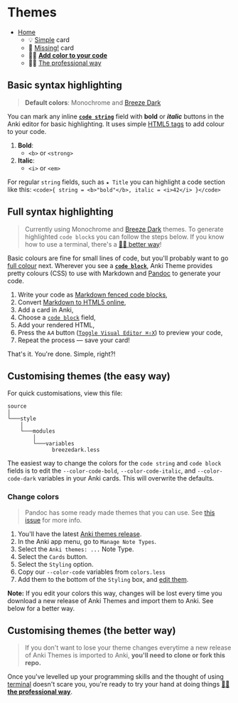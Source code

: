 # Themes

- [Home](../../../README.md)
    + 💡 [Simple](../simple/index.md) card
    + 🔎 [Missing!](../missing/index.md) card
    + 🧑‍🎨 **[Add color to your code](../highlight/index.md)**
    + 🧑‍🎓 [The professional way](../advanced/index.md)


## Basic syntax highlighting

> **Default colors**: Monochrome and [Breeze Dark](../../source/style/modules/variables/breezedark.less)

You can mark any inline **[`code string`](../simple/index.md#-syntax-inline-code)** field with **bold** or _**italic**_ buttons in the Anki editor for basic highlighting. It uses simple [HTML5 tags](https://developer.mozilla.org/en/docs/Web/HTML/Element) to add colour to your code.

1. **Bold**:
    + `<b>` or `<strong>`
2. **Italic**:
    + `<i>` or `<em>`

For regular `string` fields, such as `★ Title` you can highlight a code section like this: `<code>{ string = <b>"bold"</b>, italic = <i>42</i> }</code>`


## Full syntax highlighting

> Currently using Monochrome and [Breeze Dark](../../source/style/modules/variables/breezedark.less) themes. To generate highlighted `code block`s you can follow the steps below. If you know how to use a terminal, there's a [🧑‍🎓 better way](../advanced/index.md)!

Basic colours are fine for small lines of code, but you'll probably want to go [full colour](#full-syntax-highlighting) next. Wherever you see a **[`code block`](../simple/index.md#-sample-code-block)**, Anki Theme provides pretty colours (CSS) to use with Markdown and [Pandoc](https://pandoc.org/demo/example18f.html) to generate your code.

1. Write your code as [Markdown fenced code blocks](https://help.github.com/articles/github-flavored-markdown/#fenced-code-blocks),
2. Convert [Markdown to HTML5 online](https://tinyurl.com/mr43ydea),
3. Add a card in Anki,
4. Choose a [`code block`](#!) field,
5. Add your rendered HTML,
6. Press the `A𝐴` button ([`Toggle Visual Editor ⌘⇧X`](https://github.com/badlydrawnrob/anki/issues/62)) to preview your code,
7. Repeat the process — save your card!

That's it. You're done. Simple, right?!


## Customising themes (the easy way)

For quick customisations, view this file:

```text
source
│
└───style
    │
    └───modules
        │
        └───variables
              breezedark.less
```

The easiest way to change the colors for the `code string` and `code block` fields is to edit the `--color-code-bold`, `--color-code-italic`, and `--color-code-dark` variables in your Anki cards. This will overwrite the defaults.

### Change colors

> Pandoc has some ready made themes that you can use. See [this issue](#!) for more info.

1. You'll have the latest [Anki themes release](https://github.com/badlydrawnrob/anki/releases).
2. In the Anki app menu, go to `Manage Note Types`.
3. Select the `Anki themes: ...` Note Type.
4. Select the `Cards` button.
5. Select the `Styling` option.
6. Copy our `--color-code` variables from `colors.less`
7. Add them to the bottom of the `Styling` box, and [edit them](https://github.com/badlydrawnrob/anki/issues/78).

**Note:** If you edit your colors this way, changes will be lost every time you download a new release of Anki Themes and import them to Anki. See below for a better way.


## Customising themes (the better way)

> If you don't want to lose your theme changes everytime a new release of Anki Themes is imported to Anki, **you'll need to clone or fork this repo.**

Once you've levelled up your programming skills and the thought of using [terminal](https://en.wikipedia.org/wiki/Command-line_interface) doesn't scare you, you're ready to try your hand at doing things **[🧑‍🎓 the professional way](../advanced/index.md)**.

